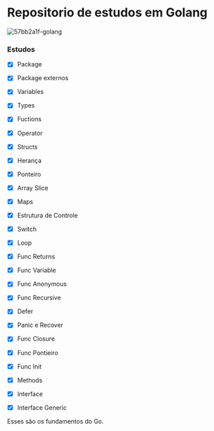 # Repositorio de estudos em Golang
![57bb2a1f-golang](https://user-images.githubusercontent.com/65046505/214604967-7bc90109-6821-4da6-a1bc-e6addb37fa13.png)

### Estudos
- [x] Package
- [x] Package externos
- [x] Variables
- [x] Types
- [x] Fuctions
- [x] Operator
- [x] Structs
- [x] Herança
- [x] Ponteiro
- [x] Array Slice
- [x] Maps
- [x] Estrutura de Controle
- [x] Switch
- [x] Loop
- [x] Func Returns
- [x] Func Variable
- [x] Func Anonymous
- [x] Func Recursive
- [x] Defer
- [x] Panic e Recover
- [x] Func Closure
- [x] Func Pontieiro
- [x] Func Init
- [x] Methods
- [x] Interface
- [x] Interface Generic


Esses são os fundamentos do Go.
